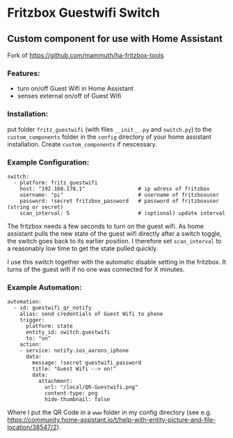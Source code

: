 # Fritzbox Guestwifi Switch
## Custom component for use with Home Assistant

Fork of https://github.com/mammuth/ha-fritzbox-tools

### Features:
* turn on/off Guest Wifi in Home Assistant
* senses external on/off of Guest Wifi

### Installation:
put folder `fritz_guestwifi` (with files `__init__.py` and `switch.py`) to the `custom_components` folder in the `config` directory of your home assistant installation. Create `custom_components` if nescessary.

### Example Configuration:
```
switch:
  - platform: fritz_guestwifi
    host: "192.168.178.1"                 # ip adress of fritzbox
    username: "pi"                        # username of fritzboxuser
    password: !secret fritzbox_password   # password of fritzboxuser (string or secret)
    scan_interval: 5                      # (optional) update interval
```

The fritzbox needs a few seconds to turn on the guest wifi. As home assistant pulls the new state of the guest wifi directly after a switch toggle, the switch goes back to its earlier position. I therefore set `scan_interval` to a reasonably low time to get the state pulled quickly.

I use this switch together with the automatic disable setting in the fritzbox. It turns of the guest wifi if no one was connected for X minutes.

### Example Automation:
```
automation:
  - id: guestwifi_qr_notify
    alias: send credentials of Guest Wifi to phone
    trigger:
      platform: state
      entity_id: switch.guestwifi
      to: "on"
    action:
    - service: notify.ios_aarons_iphone
      data:
        message: !secret guestwifi_password
        title: "Guest Wifi --> on!"
        data:
          attachment:
            url: "/local/QR-Guestwifi.png"
            content-type: png
            hide-thumbnail: false
```
Where I put the QR Code in a `www` folder in my config directory (see e.g. https://community.home-assistant.io/t/help-with-entity-picture-and-file-location/38547/2). 
